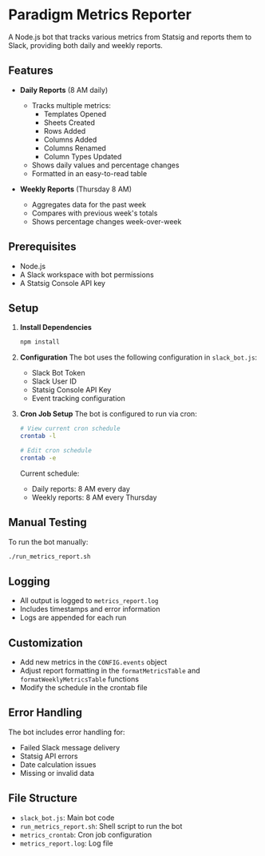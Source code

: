 # Paradigm Metrics Reporter

A Node.js bot that tracks various metrics from Statsig and reports them to Slack, providing both daily and weekly reports.

## Features

- **Daily Reports** (8 AM daily)
  - Tracks multiple metrics:
    - Templates Opened
    - Sheets Created
    - Rows Added
    - Columns Added
    - Columns Renamed
    - Column Types Updated
  - Shows daily values and percentage changes
  - Formatted in an easy-to-read table

- **Weekly Reports** (Thursday 8 AM)
  - Aggregates data for the past week
  - Compares with previous week's totals
  - Shows percentage changes week-over-week

## Prerequisites

- Node.js
- A Slack workspace with bot permissions
- A Statsig Console API key

## Setup

1. **Install Dependencies**
   ```bash
   npm install
   ```

2. **Configuration**
   The bot uses the following configuration in `slack_bot.js`:
   - Slack Bot Token
   - Slack User ID
   - Statsig Console API Key
   - Event tracking configuration

3. **Cron Job Setup**
   The bot is configured to run via cron:
   ```bash
   # View current cron schedule
   crontab -l

   # Edit cron schedule
   crontab -e
   ```
   
   Current schedule:
   - Daily reports: 8 AM every day
   - Weekly reports: 8 AM every Thursday

## Manual Testing

To run the bot manually:
```bash
./run_metrics_report.sh
```

## Logging

- All output is logged to `metrics_report.log`
- Includes timestamps and error information
- Logs are appended for each run

## Customization

- Add new metrics in the `CONFIG.events` object
- Adjust report formatting in the `formatMetricsTable` and `formatWeeklyMetricsTable` functions
- Modify the schedule in the crontab file

## Error Handling

The bot includes error handling for:
- Failed Slack message delivery
- Statsig API errors
- Date calculation issues
- Missing or invalid data

## File Structure

- `slack_bot.js`: Main bot code
- `run_metrics_report.sh`: Shell script to run the bot
- `metrics_crontab`: Cron job configuration
- `metrics_report.log`: Log file 